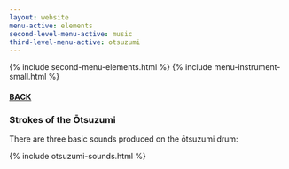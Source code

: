 ```yaml
---
layout: website
menu-active: elements
second-level-menu-active: music
third-level-menu-active: otsuzumi
---
```


{% include second-menu-elements.html %} {% include menu-instrument-small.html %}

<main class="page-content">
  <div class="wrapper sidebar-contents">
    <aside class="sidebar-contents__table">
      <h4><a href="/music/otsuzumi-kotsuzumi"> BACK</a></h4>
    </aside>
    <section class="sidebar-contents__section">
      <div class="text-container">
        <h3 id="Otsu-strokes">Strokes of the Ōtsuzumi</h3>
        <p>There are three basic sounds produced on the ōtsuzumi drum:</p>
        {% include otsuzumi-sounds.html %}
      </div>
    </section>
  </div>
</main>
